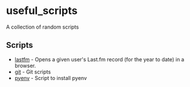 # useful_scripts

A collection of random scripts

## Scripts

- [lastfm](lastfm/lastfm.sh) - Opens a given user's Last.fm record (for the year to date) in a browser.
- [git](git/repo_init.sh) - Git scripts
- [pyenv](pyenv/pyenv_intsall.sh) - Script to install pyenv
